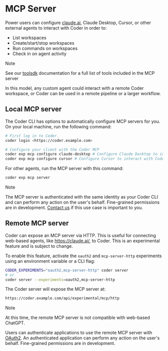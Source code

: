 # MCP Server

Power users can configure [claude.ai](https://claude.ai), Claude Desktop, Cursor, or other external agents to interact with Coder in order to:

- List workspaces
- Create/start/stop workspaces
- Run commands on workspaces
- Check in on agent activity

> [!NOTE]
> See our [toolsdk](https://pkg.go.dev/github.com/DanielRondonGarcia/coder/v2@v2.24.1/codersdk/toolsdk#pkg-variables) documentation for a full list of tools included in the MCP server

In this model, any custom agent could interact with a remote Coder workspace, or Coder can be used in a remote pipeline or a larger workflow.

## Local MCP server

The Coder CLI has options to automatically configure MCP servers for you. On your local machine, run the following command:

```sh
# First log in to Coder. 
coder login <https://coder.example.com>

# Configure your client with the Coder MCP
coder exp mcp configure claude-desktop # Configure Claude Desktop to interact with Coder
coder exp mcp configure cursor # Configure Cursor to interact with Coder
```

For other agents, run the MCP server with this command:

```sh
coder exp mcp server
```

> [!NOTE]
> The MCP server is authenticated with the same identity as your Coder CLI and can perform any action on the user's behalf. Fine-grained permissions are in development. [Contact us](https://coder.com/contact) if this use case is important to you.

## Remote MCP server

Coder can expose an MCP server via HTTP. This is useful for connecting web-based agents, like https://claude.ai/, to Coder. This is an experimental feature and is subject to change.

To enable this feature, activate the `oauth2` and `mcp-server-http` experiments using an environment variable or a CLI flag:

```sh
CODER_EXPERIMENTS="oauth2,mcp-server-http" coder server
# or
coder server --experiments=oauth2,mcp-server-http
```

The Coder server will expose the MCP server at:

```txt
https://coder.example.com/api/experimental/mcp/http
```

> [!NOTE]
> At this time, the remote MCP server is not compatible with web-based ChatGPT.

Users can authenticate applications to use the remote MCP server with [OAuth2](../admin/integrations/oauth2-provider.md). An authenticated application can perform any action on the user's behalf. Fine-grained permissions are in development.

